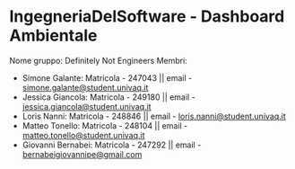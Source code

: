# IngegneriaDelSoftware - Dashboard Ambientale
Nome gruppo: Definitely Not Engineers
Membri:
- Simone Galante: Matricola - 247043 || email - simone.galante@student.univaq.it
- Jessica Giancola: Matricola - 249180 || email - jessica.giancola@student.univaq.it
- Loris Nanni: Matricola - 248846 || email - loris.nanni@student.univaq.it
- Matteo Tonello: Matricola - 248104 || email - matteo.tonello@student.univaq.it
- Giovanni Bernabei: Matricola - 247292 || email - bernabeigiovannipe@gmail.com
